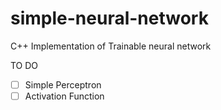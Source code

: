 # simple-neural-network
C++ Implementation of Trainable neural network

TO DO

- [ ]  Simple Perceptron
- [ ] Activation Function